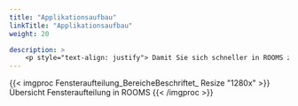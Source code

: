 ```yaml
---
title: "Applikationsaufbau"
linkTitle: "Applikationsaufbau"
weight: 20

description: >
    <p style="text-align: justify"> Damit Sie sich schneller in ROOMS zurechtfinden, ist das Fenster auf jeder Seite gleich aufgebaut. Die Ansicht ist in drei Bereich aufgeteilt und so angeordnet, dass ein effizientes und reibungsloses Arbeiten möglich ist. Detaillierte Angaben dazu finden Sie in den folgenden Unterkapiteln. </p>
---
```

{{< imgproc Fensteraufteilung_BereicheBeschriftet_ Resize "1280x" >}}
Übersicht Fensteraufteilung in ROOMS 
{{< /imgproc >}}
